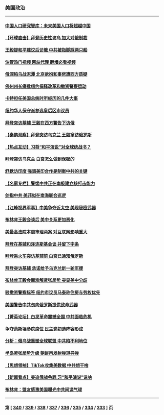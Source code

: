 ### 美国政治
---
#### [中国人口研究智库：未来美国人口将超越中国](../../pages/ncid1078159/n13934700.md?02212045) 
#### [【环球直击】拜登历史性访乌 加大对俄制裁](../../pages/ncid1078159/n13934378.md?02212045) 
#### [王毅提和平建议后访俄  中共被指脚踩两只船](../../pages/ncid1078159/n13934301.md?02212045) 
#### [油管热门视频 网站代理 翻墙必看视频](http://138.2.39.72:81/youtube.html?epic-marker?02212045)
#### [俄深陷乌战泥潭 北京欲扮和事佬遭西方质疑](../../pages/ncid1078159/n13934567.md?02212045) 
#### [佛州州长痛批纽约保释改革和撤资警察运动](../../pages/ncid1078159/n13934531.md?02212045) 
#### [卡特担任美国总统时所经历的几件大事](../../pages/ncid1078159/n13934436.md?02212045) 
#### [纽约华人保守派参选皇后区市议员](../../pages/ncid1078159/n13934542.md?02212045) 
#### [拜登突访基辅 王毅在西方警告下访俄](../../pages/ncid1078159/n13934276.md?02212045) 
#### [【秦鹏观察】拜登突访乌克兰 王毅窜访俄罗斯](../../pages/ncid1078159/n13934371.md?02212045) 
#### [【热点互动】习将“和平演说”对全球统战书？](../../pages/ncid1078159/n13934381.md?02212045) 
#### [拜登突访乌克兰 白宫怎么做到保密的](../../pages/ncid1078159/n13934354.md?02212045) 
#### [舒默访印度 强调美印合作是制衡中共的关键](../../pages/ncid1078159/n13934235.md?02212045) 
#### [【名家专栏】警惕中共正在南极建立核打击能力](../../pages/ncid1078159/n13934119.md?02212045) 
#### [剑指中共 美菲拟在南海联合巡逻](../../pages/ncid1078159/n13934292.md?02212045) 
#### [【江峰视界军事】中美争夺近太空 美现秘密武器](../../pages/ncid1078159/n13934322.md?02212045) 
#### [布林肯王毅会谈后 美中关系更加恶化](../../pages/ncid1078159/n13934286.md?02212045) 
#### [美最高法院本周审理两案 对互联网影响重大](../../pages/ncid1078159/n13934247.md?02212045) 
#### [拜登在基辅和泽连斯基会谈 并留下字条](../../pages/ncid1078159/n13934265.md?02212045) 
#### [拜登乘火车突访基辅前 白宫已通知俄罗斯](../../pages/ncid1078159/n13934251.md?02212045) 
#### [拜登突访基辅 承诺给予乌克兰新一轮军援](../../pages/ncid1078159/n13934017.md?02212045) 
#### [布林肯王毅会面难解紧张局势 突显美中分歧](../../pages/ncid1078159/n13933810.md?02212045) 
#### [驳撤资警察标签 纽约市议员马泰称住房与劳权优先](../../pages/ncid1078159/n13933793.md?02212045) 
#### [美国警告中共勿向俄罗斯提供致命武器](../../pages/ncid1078159/n13933562.md?02212045) 
#### [【菁英论坛】白发革命震撼全国 中共面临危机](../../pages/ncid1078159/n13933656.md?02212045) 
#### [争夺范斯坦参院席位 民主党初选阵容形成](../../pages/ncid1078159/n13933686.md?02212045) 
#### [分析：俄乌战重塑全球联盟 中共陷不利地位](../../pages/ncid1078159/n13933636.md?02212045) 
#### [半岛紧张局势升级 朝鲜再发射弹道导弹](../../pages/ncid1078159/n13933687.md?02212045) 
#### [【思想领袖】TikTok收集美数据 中共想干啥](../../pages/ncid1078159/n13908601.md?02212045) 
#### [【新闻看点】美追俄战争罪 习“和平演说”说啥](../../pages/ncid1078159/n13933046.md?02212045) 
#### [布林肯：盟友感激美国曝光中共间谍气球](../../pages/ncid1078159/n13933535.md?02212045) 

---
#### 第 [ [340](./340.md?02212045) / [339](./339.md?02212045) / [338](./338.md?02212045) / [337](./337.md?02212045) / [336](./336.md?02212045) / [335](./335.md?02212045) / [334](./334.md?02212045) / [333](./333.md?02212045) ] 页
